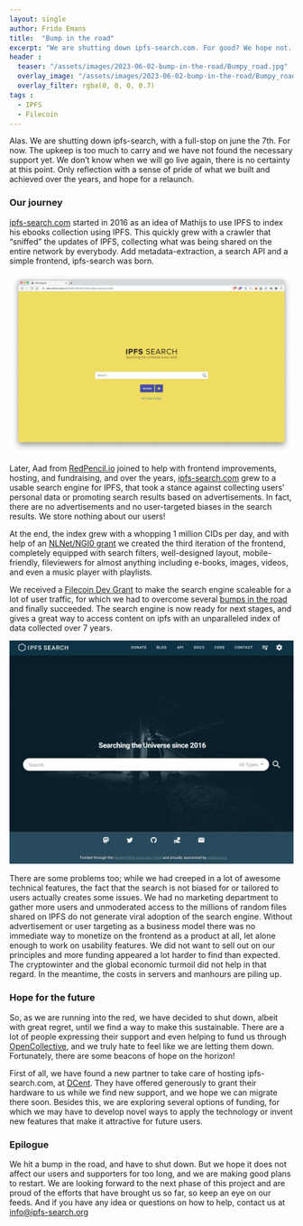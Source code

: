 ```yaml
---
layout: single
author: Frido Emans
title:  "Bump in the road"
excerpt: "We are shutting down ipfs-search.com. For good? We hope not. A retrospective and a look forward. "
header :
  teaser: "/assets/images/2023-06-02-bump-in-the-road/Bumpy_road.jpg"
  overlay_image: "/assets/images/2023-06-02-bump-in-the-road/Bumpy_road.jpg"
  overlay_filter: rgba(0, 0, 0, 0.7)
tags :
  - IPFS
  - Filecoin
---
```


Alas. We are shutting down ipfs-search, with a full-stop on june the 7th. For now. The upkeep is too much to carry and we have not found the necessary support yet. We don’t know when we will go live again, there is no certainty at this point. Only reflection with a sense of pride of what we built and achieved over the years, and hope for a relaunch. 

### Our journey

[ipfs-search.com](http://Ipfs-search.com) started in 2016 as an idea of Mathijs to use IPFS to index his ebooks collection using IPFS. This quickly grew with a crawler that “sniffed” the updates of IPFS, collecting what was being shared on the entire network by everybody. Add metadata-extraction, a search API and a simple frontend, ipfs-search was born. 

![Untitled](/assets/images/2023-06-02-bump-in-the-road/2023-06-02-First-frontend.png)

Later, Aad from [RedPencil.io](http://RedPencil.io) joined to help with frontend improvements, hosting, and fundraising, and over the years, [ipfs-search.com](http://Ipfs-search.com) grew to a usable search engine for IPFS, that took a stance against collecting users’ personal data or promoting search results based on advertisements. In fact, there are no advertisements and no user-targeted biases in the search results. We store nothing about our users!

At the end, the index grew with a whopping 1 million CIDs per day, and with help of an [NLNet/NGI0 grant](https://nlnet.nl/NGI0/) we created the third iteration of the frontend, completely equipped with search filters, well-designed layout, mobile-friendly, fileviewers for almost anything including e-books, images, videos, and even a music player with playlists. 

We received a [Filecoin Dev Grant](https://github.com/filecoin-project/devgrants/blob/master/open-grant-proposals/ipfs-search-scale-out.md) to make the search engine scaleable for a lot of user traffic, for which we had to overcome several [bumps in the road](https://blog.ipfs-search.com/challenge-accepted/) and finally succeeded. The search engine is now ready for next stages, and gives a great way to access content on ipfs with an unparalleled index of data collected over 7 years. 

![Untitled](/assets/images/2023-06-02-bump-in-the-road/2023-06-02-Newest-frontend.png)

There are some problems too; while we had creeped in a lot of awesome technical features, the fact that the search is not biased for or tailored to users actually creates some issues. We had no marketing department to gather more users and unmoderated access to the millions of random files shared on IPFS do not generate viral adoption of the search engine. Without advertisement or user targeting as a business model there was no immediate way to monetize on the frontend as a product at all, let alone enough to work on usability features. We did not want to sell out on our principles and more funding appeared a lot harder to find than expected. The cryptowinter and the global economic turmoil did not help in that regard. In the meantime, the costs in servers and manhours are piling up.

### Hope for the future

So, as we are running into the red, we have decided to shut down, albeit with great regret, until we find a way to make this sustainable. There are a lot of people expressing their support and even helping to fund us through [OpenCollective](https://opencollective.com/ipfs-search), and we truly hate to feel like we are letting them down. Fortunately, there are some beacons of hope on the horizon!

First of all, we have found a new partner to take care of hosting ipfs-search.com, at [DCent](https://www.notion.so/a6ef0ea4ea404079a2e4e2d051d95e6d?pvs=21). They have offered generously to grant their hardware to us while we find new support, and we hope we can migrate there soon. Besides this, we are exploring several options of funding, for which we may have to develop novel ways to apply the technology or invent new features that make it attractive for future users. 

### Epilogue

We hit a bump in the road, and have to shut down. But we hope it does not affect our users and supporters for too long, and we are making good plans to restart. We are looking forward to the next phase of this project and are proud of the efforts that have brought us so far, so keep an eye on our feeds. And if you have any idea or questions on how to help, contact us at info@ipfs-search.org